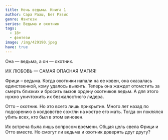 ```yaml
---
title: Ночь ведьмы. Книга 1
author: Сара Рааш, Бет Рэвис
genre: Фэнтези
series: Ведьма и охотник
tags:
  - 18+
  - фэнтези
image: /img/429190.jpeg
have: true
---
```

Она — ведьма, а он — охотник.

ИХ ЛЮБОВЬ — САМАЯ ОПАСНАЯ МАГИЯ!

Фрици – ведьма. Когда охотники напали на ее ковен, она оказалась единственной, кому удалось выжить. Теперь она жаждет отомстить за смерть близких и бросить вызов ордену охотников ведьм. А для этого нужно уничтожить их безжалостного лидера.

Отто – охотник. Но это всего лишь прикрытие. Много лет назад по подозрению в колдовстве сожгли на костре его мать. Тогда он поклялся убить всех, кто был в этом виновен.

Их встреча была лишь вопросом времени. Общая цель свела Фрици и Отто вместе. Но смогут ли ведьма и охотник доверять друг другу?
